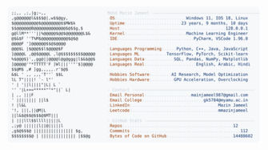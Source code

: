 <picture>
  <source srcset="https://raw.githubusercontent.com/mmazinjameel/mmazinjameel/main/dark_mode.svg?v=1755260430" media="(prefers-color-scheme: dark)">
  <img src="https://raw.githubusercontent.com/mmazinjameel/mmazinjameel/main/light_mode.svg?v=1755260430">
</picture>
